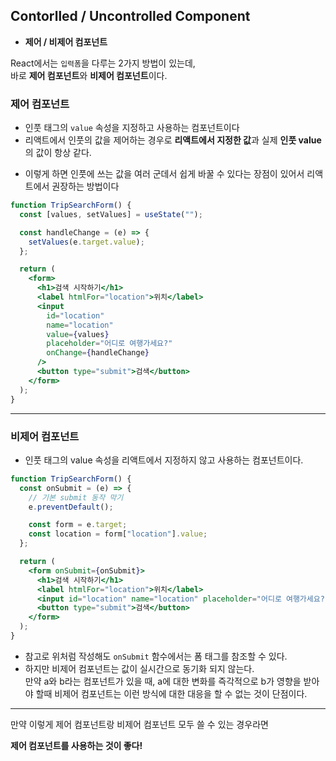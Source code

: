 ## Contorlled / Uncontrolled Component

- **제어 / 비제어 컴포넌트**

React에서는 `입력폼`을 다루는 2가지 방법이 있는데,  
바로 **제어 컴포넌트**와 **비제어 컴포넌트**이다.

### 제어 컴포넌트

- 인풋 태그의 `value` 속성을 지정하고 사용하는 컴포넌트이다
- 리액트에서 인풋의 값을 제어하는 경우로 **리액트에서 지정한 값**과 실제 **인풋 value** 의 값이 항상 같다.

* 이렇게 하면 인풋에 쓰는 값을 여러 군데서 쉽게 바꿀 수 있다는 장점이 있어서 리액트에서 권장하는 방법이다

```jsx
function TripSearchForm() {
  const [values, setValues] = useState("");

  const handleChange = (e) => {
    setValues(e.target.value);
  };

  return (
    <form>
      <h1>검색 시작하기</h1>
      <label htmlFor="location">위치</label>
      <input
        id="location"
        name="location"
        value={values}
        placeholder="어디로 여행가세요?"
        onChange={handleChange}
      />
      <button type="submit">검색</button>
    </form>
  );
}
```

---

### 비제어 컴포넌트

- 인풋 태그의 value 속성을 리액트에서 지정하지 않고 사용하는 컴포넌트이다.

```jsx
function TripSearchForm() {
  const onSubmit = (e) => {
    // 기본 submit 동작 막기
    e.preventDefault();

    const form = e.target;
    const location = form["location"].value;
  };

  return (
    <form onSubmit={onSubmit}>
      <h1>검색 시작하기</h1>
      <label htmlFor="location">위치</label>
      <input id="location" name="location" placeholder="어디로 여행가세요?" />
      <button type="submit">검색</button>
    </form>
  );
}
```

- 참고로 위처럼 작성해도 `onSubmit` 함수에서는 폼 태그를 참조할 수 있다.
- 하지만 비제어 컴포넌트는 값이 실시간으로 동기화 되지 않는다.  
  만약 a와 b라는 컴포넌트가 있을 때, a에 대한 변화를 즉각적으로 b가 영향을 받아야 할때 비제어 컴포넌트는 이런 방식에 대한 대응을 할 수 없는 것이 단점이다.

---

만약 이렇게 제어 컴포넌트랑 비제어 컴포넌트 모두 쓸 수 있는 경우라면

**제어 컴포넌트를 사용하는 것이 좋다!**
